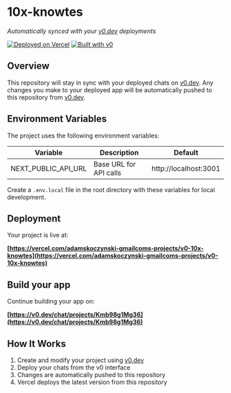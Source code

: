# 10x-knowtes

*Automatically synced with your [v0.dev](https://v0.dev) deployments*

[![Deployed on Vercel](https://img.shields.io/badge/Deployed%20on-Vercel-black?style=for-the-badge&logo=vercel)](https://vercel.com/adamskoczynski-gmailcoms-projects/v0-10x-knowtes)
[![Built with v0](https://img.shields.io/badge/Built%20with-v0.dev-black?style=for-the-badge)](https://v0.dev/chat/projects/Kmb98g1Mg36)

## Overview

This repository will stay in sync with your deployed chats on [v0.dev](https://v0.dev).
Any changes you make to your deployed app will be automatically pushed to this repository from [v0.dev](https://v0.dev).

## Environment Variables

The project uses the following environment variables:

| Variable | Description | Default |
|----------|-------------|---------|
| NEXT_PUBLIC_API_URL | Base URL for API calls | http://localhost:3001 |

Create a `.env.local` file in the root directory with these variables for local development.

## Deployment

Your project is live at:

**[https://vercel.com/adamskoczynski-gmailcoms-projects/v0-10x-knowtes](https://vercel.com/adamskoczynski-gmailcoms-projects/v0-10x-knowtes)**

## Build your app

Continue building your app on:

**[https://v0.dev/chat/projects/Kmb98g1Mg36](https://v0.dev/chat/projects/Kmb98g1Mg36)**

## How It Works

1. Create and modify your project using [v0.dev](https://v0.dev)
2. Deploy your chats from the v0 interface
3. Changes are automatically pushed to this repository
4. Vercel deploys the latest version from this repository
